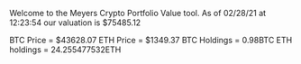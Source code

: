 Welcome to the Meyers Crypto Portfolio Value tool. 
As of 02/28/21 at 12:23:54 our valuation is $75485.12 

BTC Price = $43628.07
 ETH Price = $1349.37
BTC Holdings = 0.98BTC
 ETH holdings = 24.255477532ETH 

